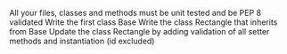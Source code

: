 All your files, classes and methods must be unit tested and be PEP 8 validated
Write the first class Base
Write the class Rectangle that inherits from Base
Update the class Rectangle by adding validation of all setter methods and instantiation (id excluded)

